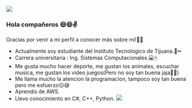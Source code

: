 ![](https://images.cooltext.com/5549117.png)
### Hola compañeros 😄😄✌


Gracias por venir a mi perfil a conocer más sobre mi!🤭🤭
- Actualmente soy estudiante del Instituto Tecnologico de Tijuana.📓✏
- Carrera universitaria : Ing. Sistemas Computacionales.💻🖱
- Me gusta mucho hacer deporte, me gustan los animales, escuchar musica, me gustan los video juegos(Pero no soy tan buena jaja🤣🤣)
- Me llama mucho  la atencion la programacion, tampoco soy tan buena pero me esfuerzo😖😅
- Aprendis de AWS.
- Llevo conocimiento en C#, C++, Python.
![](https://user-images.githubusercontent.com/44456885/186818830-d02c6362-84a3-49d8-8714-7041f7a2fccc.gif)
